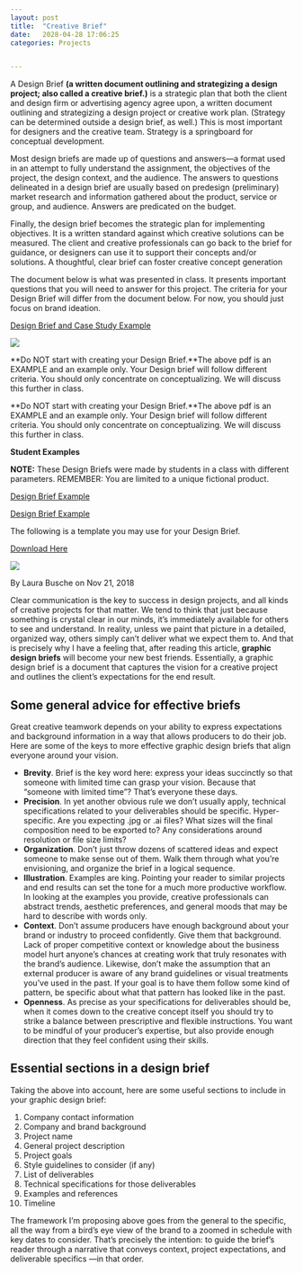 ```yaml
---
layout: post
title:  "Creative Brief"
date:   2028-04-28 17:06:25
categories: Projects


---
```



A Design Brief **(a written document outlining and strategizing a design project; also called a creative brief.)** is a strategic plan that both the client and design firm or advertising agency agree upon, a written document outlining and strategizing a design project or creative work plan. (Strategy can be determined outside a design brief, as well.) This is most important for designers and the creative team. Strategy is a springboard for conceptual development.

Most design briefs are made up of questions and answers—a format used in an attempt to fully understand the assignment, the objectives of the project, the design context, and the audience. The answers to questions delineated in a design brief are usually based on predesign (preliminary) market research and information gathered about the product, service or group, and audience. Answers are predicated on the budget.

Finally, the design brief becomes the strategic plan for implementing objectives. It is a written standard against which creative solutions can be measured. The client and creative professionals can go back to the brief for guidance, or designers can use it to support their concepts and/or solutions. A thoughtful, clear brief can foster creative concept generation

The document below is what was presented in class. It presents important questions that you will need to answer for this project. The criteria for your Design Brief will differ from the document below. For now, you should just focus on brand ideation.

<a href="https://www.dropbox.com/s/bmf05xsml5d9bzw/Design_Brief_Branding_VisualIdentity_Design_Advertising.pdf?dl=0" target="_blank">Design Brief and Case Study Example</a>

<a href="#" class="madtinker_main"><img class="madtinker_main" src="https://s3.amazonaws.com/image-control-storage/blog-images/2016/01/27191208/Design_Brief_Branding_Advertising.jpg" target="_blank" /></a>

**Do NOT start with creating your Design Brief.**The above pdf is an EXAMPLE and an example only. Your Design brief will follow different criteria. You should only concentrate on conceptualizing. We will discuss this further in class.

**Do NOT start with creating your Design Brief.**The above pdf is an EXAMPLE and an example only. Your Design brief will follow different criteria. You should only concentrate on conceptualizing. We will discuss this further in class.

**Student Examples**

**NOTE:** These Design Briefs were made by students in a class with different parameters. REMEMBER: You are limited to a unique fictional product.



<a href="https://www.dropbox.com/s/0b0zw9p11o6gq4f/VANBUSKIRK%20Design%20Brief.docx?dl=0" target="_blank"/>Design Brief Example</a>


<a href="https://www.dropbox.com/s/fk2b08js05h4dvp/Design_Brief_allison_white.docx?dl=0" target="_blank"/>Design Brief Example</a>


The following is a template you may use for your Design Brief.

<a href="https://s3.amazonaws.com/ndangelo-documents/ESU/Design_Brief_template.docx" target="_blank">Download Here</a>


<img src="https://s3.amazonaws.com/image-control-storage/2019/06/18143628/51021.pic_-15.jpg" />

By Laura Busche on Nov 21, 2018

Clear communication is the key to success in design projects, and all kinds of creative projects for that matter. We tend to think that just because something is crystal clear in our minds, it’s immediately available for others to see and understand. In reality, unless we paint that picture in a detailed, organized way, others simply can’t deliver what we expect them to. And that is precisely why I have a feeling that, after reading this article, **graphic design briefs** will become your new best friends. Essentially, a graphic design brief is a document that captures the vision for a creative project and outlines the client’s expectations for the end result.

## Some general advice for effective briefs

Great creative teamwork depends on your ability to express expectations and background information in a way that allows producers to do their job. Here are some of the keys to more effective graphic design briefs that align everyone around your vision.

- **Brevity**. Brief is the key word here: express your ideas succinctly so that someone with limited time can grasp your vision. Because that “someone with limited time”? That’s everyone these days.
- **Precision**. In yet another obvious rule we don’t usually apply, technical specifications related to your deliverables should be specific. Hyper-specific. Are you expecting .jpg or .ai files? What sizes will the final composition need to be exported to? Any considerations around resolution or file size limits?
- **Organization**. Don’t just throw dozens of scattered ideas and expect someone to make sense out of them. Walk them through what you’re envisioning, and organize the brief in a logical sequence.
- **Illustration**. Examples are king. Pointing your reader to similar projects and end results can set the tone for a much more productive workflow. In looking at the examples you provide, creative professionals can abstract trends, aesthetic preferences, and general moods that may be hard to describe with words only.
- **Context**. Don’t assume producers have enough background about your brand or industry to proceed confidently. Give them that background. Lack of proper competitive context or knowledge about the business model hurt anyone’s chances at creating work that truly resonates with the brand’s audience. Likewise, don’t make the assumption that an external producer is aware of any brand guidelines or visual treatments you’ve used in the past. If your goal is to have them follow some kind of pattern, be specific about what that pattern has looked like in the past.
- **Openness**. As precise as your specifications for deliverables should be, when it comes down to the creative concept itself you should try to strike a balance between prescriptive and flexible instructions. You want to be mindful of your producer’s expertise, but also provide enough direction that they feel confident using their skills.

## Essential sections in a design brief

Taking the above into account, here are some useful sections to include in your graphic design brief:

1. Company contact information
2. Company and brand background
3. Project name
4. General project description
5. Project goals
6. Style guidelines to consider (if any)
7. List of deliverables
8. Technical specifications for those deliverables
9. Examples and references
10. Timeline

The framework I’m proposing above goes from the general to the specific, all the way from a bird’s eye view of the brand to a zoomed in schedule with key dates to consider. That’s precisely the intention: to guide the brief’s reader through a narrative that conveys context, project expectations, and deliverable specifics —in that order.